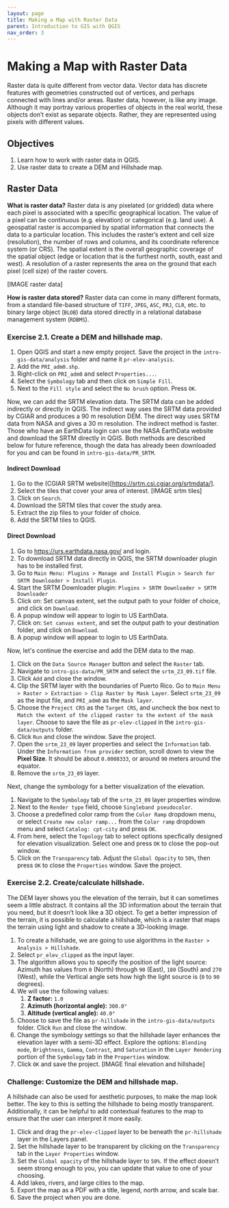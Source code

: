 ```yaml
---
layout: page
title: Making a Map with Raster Data
parent: Introduction to GIS with QGIS
nav_order: 3
---
```


# Making a Map with Raster Data

Raster data is quite different from vector data. Vector data has discrete features with geometries constructed out of vertices, and perhaps connected with lines and/or areas. Raster data, however, is like any image. Although it may portray various properties of objects in the real world, these objects don’t exist as separate objects. Rather, they are represented using pixels with different values.

## Objectives
1. Learn how to work with raster data in QGIS.
2. Use raster data to create a DEM and Hillshade map.

## Raster Data
**What is raster data?** Raster data is any pixelated (or gridded) data where each pixel is associated with a specific geographical location. The value of a pixel can be continuous (e.g. elevation) or categorical (e.g. land use). A geospatial raster is accompanied by spatial information that connects the data to a particular location. This includes the raster’s extent and cell size (resolution), the number of rows and columns, and its coordinate reference system (or CRS). The spatial extent is the overall geographic coverage of the spatial object (edge or location that is the furthest north, south, east and west). A resolution of a raster represents the area on the ground that each pixel (cell size) of the raster covers.

[IMAGE raster data]

**How is raster data stored?** Raster data can come in many different formats, from a standard file-based structure of `TIFF`, `JPEG`, `ASC`, `PRJ`, `CLR`, etc. to binary large object (`BLOB`) data stored directly in a relational database management system (`RDBMS`). 

### Exercise 2.1. Create a DEM and hillshade map. 
1. Open QGIS and start a new empty project. Save the project in the `intro-gis-data/analysis` folder and name it `pr-elev-analysis`.
2. Add the `PRI_adm0.shp`.
3. Right-click on `PRI_adm0` and select `Properties...`.
4. Select the `Symbology` tab and then click on `Simple Fill`.
5. Next to the `Fill style` and select the `No brush` option. Press `OK`.

Now, we can add the SRTM elevation data. The SRTM data can be added indirectly or directly in QGIS. The indirect way uses the SRTM data provided by CGIAR and produces a 90 m resolution DEM. The direct way uses SRTM data from NASA and gives a 30 m resolution. The indirect method is faster. Those who have an EarthData login can use the NASA EarthData website and download the SRTM directly in QGIS. Both methods are described below for future reference, though the data has already been downloaded for you and can be found in `intro-gis-data/PR_SRTM`.

#### Indirect Download
1. Go to the (CGIAR SRTM website)[https://srtm.csi.cgiar.org/srtmdata/].
2. Select the tiles that cover your area of interest. [IMAGE srtm tiles]
3. Click on `Search`.
4. Download the SRTM tiles that cover the study area.
5. Extract the zip files to your folder of choice.
6. Add the SRTM tiles to QGIS.

#### Direct Download
1. Go to https://urs.earthdata.nasa.gov/ and login.
2. To download SRTM data directly in QGIS, the SRTM downloader plugin has to be installed first.
3. Go to `Main Menu: Plugins > Manage and Install Plugin > Search for SRTM Downloader > Install Plugin`.
4. Start the SRTM Downloader plugin: `Plugins > SRTM Downloader > SRTM Downloader`
5. Click on: Set canvas extent, set the output path to your folder of choice, and click on `Download`.
6. A popup window will appear to login to US EarthData.
7. Click on: `Set canvas extent`, and set the output path to your destination folder, and click on `Download`.
8. A popup window will appear to login to US EarthData.

Now, let's continue the exercise and add the DEM data to the map.

1. Click on the `Data Source Manager` button and select the `Raster` tab. 
2. Navigate to `intro-gis-data/PR_SRTM` and select the `srtm_23_09.tif` file.
3. Click `Add` and close the window.
4. Clip the SRTM layer with the boundaries of Puerto Rico. Go to `Main Menu > Raster > Extraction > Clip Raster by Mask Layer`. Select `srtm_23_09` as the input file, and `PRI_adm0` as the `Mask layer`.
5. Choose the `Project CRS` as the `Target CRS`, and uncheck the box next to `Match the extent of the clipped raster to the extent of the mask layer`. Choose to save the file as `pr-elev-clipped` in the `intro-gis-data/outputs` folder.
6. Click `Run` and close the window. Save the project.
7. Open the `srtm_23_09` layer properties and select the `Information` tab. Under the `Information from provider` section, scroll down to view the **Pixel Size**. It should be about `0.0008333`, or around `90` meters around the equator.
8. Remove the `srtm_23_09` layer.

Next, change the symbology for a better visualization of the elevation.

1. Navigate to the `Symbology` tab of the `srtm_23_09` layer properties window.
2. Next to the `Render type` field, choose `Singleband pseudocolor`. 
3. Choose a predefined color ramp from the `Color Ramp` dropdown menu, or select `Create new color ramp...` from the `Color ramp` dropdown menu and select `Catalog: cpt-city` and press `OK`.
4. From here, select the `Topology` tab to select options specfically designed for elevation visualization. Select one and press `OK` to close the pop-out window.
5. Click on the `Transparency` tab. Adjust the `Global Opacity` to `50%`, then press `OK` to close the `Properties` window. Save the project.

### Exercise 2.2. Create/calculate hillshade.
The DEM layer shows you the elevation of the terrain, but it can sometimes seem a little abstract. It contains all the 3D information about the terrain that you need, but it doesn’t look like a 3D object. To get a better impression of the terrain, it is possible to calculate a hillshade, which is a raster that maps the terrain using light and shadow to create a 3D-looking image.

1. To create a hillshade, we are going to use algorithms in the `Raster > Analysis > Hillshade`.
2. Select `pr_elev_clipped` as the input layer.
3. The algorithm allows you to specify the position of the light source: Azimuth has values from `0` (North) through `90` (East), `180` (South) and `270` (West), while the Vertical angle sets how high the light source is (`0` to `90` degrees).
4. We will use the following values: 
    1. **Z factor:** `1.0`
    2. **Azimuth (horizontal angle):** `300.0°`
    3. **Altitude (vertical angle):** `40.0°`
5. Choose to save the file as `pr-hillshade` in the `intro-gis-data/outputs` folder. Click `Run` and close the window.
6. Change the symbology settings so that the hillshade layer enhances the elevation layer with a semi-3D effect. Explore the options: `Blending mode`, `Brightness`, `Gamma`, `Contrast`, and `Saturation` in the `Layer Rendering` portion of the `Symbology` tab in the `Properties` window.
7. Click `OK` and save the project. [IMAGE final elevation and hillshade]

### Challenge: Customize the DEM and hillshade map.
A hillshade can also be used for aesthetic purposes, to make the map look better. The key to this is setting the hillshade to being mostly transparent. Additionally, it can be helpful to add contextual features to the map to ensure that the user can interpret it more easily. 

1. Click and drag the `pr-elev-clipped` layer to be beneath the `pr-hillshade` layer in the Layers panel.
2. Set the hillshade layer to be transparent by clicking on the `Transparency` tab in the `Layer Properties` window.
3. Set the `Global opacity` of the hillshade layer to `50%`.  If the effect doesn’t seem strong enough to you, you can update that value to one of your choosing.
4. Add lakes, rivers, and large cities to the map.
5. Export the map as a PDF with a title, legend, north arrow, and scale bar.
6. Save the project when you are done.
